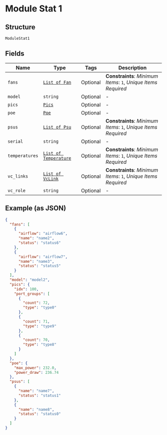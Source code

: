 
# Module Stat 1

## Structure

`ModuleStat1`

## Fields

| Name | Type | Tags | Description |
|  --- | --- | --- | --- |
| `fans` | [`List of Fan`](../../doc/models/fan.md) | Optional | **Constraints**: *Minimum Items*: `1`, *Unique Items Required* |
| `model` | `string` | Optional | - |
| `pics` | [`Pics`](../../doc/models/pics.md) | Optional | - |
| `poe` | [`Poe`](../../doc/models/poe.md) | Optional | - |
| `psus` | [`List of Psu`](../../doc/models/psu.md) | Optional | **Constraints**: *Minimum Items*: `1`, *Unique Items Required* |
| `serial` | `string` | Optional | - |
| `temperatures` | [`List of Temperature`](../../doc/models/temperature.md) | Optional | **Constraints**: *Minimum Items*: `1`, *Unique Items Required* |
| `vc_links` | [`List of VcLink`](../../doc/models/vc-link.md) | Optional | **Constraints**: *Minimum Items*: `1`, *Unique Items Required* |
| `vc_role` | `string` | Optional | - |

## Example (as JSON)

```json
{
  "fans": [
    {
      "airflow": "airflow6",
      "name": "name2",
      "status": "status6"
    },
    {
      "airflow": "airflow7",
      "name": "name3",
      "status": "status5"
    }
  ],
  "model": "model2",
  "pics": {
    "idx": 100,
    "port_groups": [
      {
        "count": 72,
        "type": "type0"
      },
      {
        "count": 71,
        "type": "type9"
      },
      {
        "count": 70,
        "type": "type8"
      }
    ]
  },
  "poe": {
    "max_power": 232.0,
    "power_draw": 236.74
  },
  "psus": [
    {
      "name": "name7",
      "status": "status1"
    },
    {
      "name": "name8",
      "status": "status0"
    }
  ]
}
```

